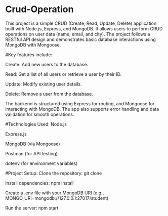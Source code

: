 # Crud-Operation


This project is a simple CRUD (Create, Read, Update, Delete) application built with Node.js, Express, and MongoDB. It allows users to perform CRUD operations on user data (name, email, and city). The project follows a RESTful API design and demonstrates basic database interactions using MongoDB with Mongoose.

#Key features include:

Create: Add new users to the database.

Read: Get a list of all users or retrieve a user by their ID.

Update: Modify existing user details.

Delete: Remove a user from the database.

The backend is structured using Express for routing, and Mongoose for interacting with MongoDB. The app also supports error handling and data validation for smooth operations.

#Technologies Used:
Node.js

Express.js

MongoDB (via Mongoose)

Postman (for API testing)

dotenv (for environment variables)

#Project Setup:
Clone the repository: git clone <repository-url>

Install dependencies: npm install

Create a .env file with your MongoDB URI (e.g., MONGO_URI=mongodb://127.0.0.1:27017/student)

Run the server: npm start
